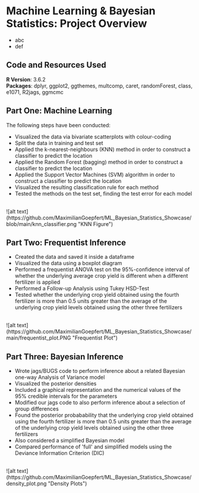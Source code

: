 # Machine Learning & Bayesian Statistics: Project Overview
- abc
- def

## Code and Resources Used
__R Version__: 3.6.2 \
__Packages__: dplyr, ggplot2, ggthemes, multcomp, caret, randomForest, class, e1071, R2jags, ggmcmc

## Part One: Machine Learning
The following steps have been conducted:
- Visualized the data via bivariate scatterplots with colour-coding
- Split the data in training and test set
- Applied the k-nearest-neighbours (KNN) method in order to construct a classifier to predict the location
- Applied the Random Forest (bagging) method in order to construct a classifier to predict the location
- Applied the Support Vector Machines (SVM) algorithm in order to construct a classifier to predict the location
- Visualized the resulting classification rule for each method
- Tested the methods on the test set, finding the test error for each model
<br/>
![alt text](https://github.com/MaximilianGoepfert/ML_Bayesian_Statistics_Showcase/blob/main/knn_classifier.png "KNN Figure")
<br/>

## Part Two: Frequentist Inference
- Created the data and saved it inside a dataframe
- Visualized the data using a boxplot diagram
- Performed a frequentist ANOVA test on the 95%-confidence interval of whether the underlying average crop yield is different when a different fertilizer is applied
- Performed a Follow-up Analysis using Tukey HSD-Test
- Tested whether the underlying crop yield obtained using the fourth fertilizer is more than 0.5 units greater than the average of the underlying crop yield levels obtained using the other three fertilizers
<br/>
![alt text](https://github.com/MaximilianGoepfert/ML_Bayesian_Statistics_Showcase/main/frequentist_plot.PNG "Frequentist Plot")
<br/>

## Part Three: Bayesian Inference
- Wrote jags/BUGS code to perform inference about a related Bayesian one-way Analysis of Variance model
- Visualized the posterior densities
- Included a graphical representation and the numerical values of the 95% credible intervals for the parameters 
- Modified our jags code to also perform inference about a selection of group differences
- Found the posterior probabability that the underlying crop yield obtained using the fourth fertilizer is more than 0.5 units greater than the average of the underlying crop yield levels obtained using the other three fertilizers
- Also considered a simplified Bayesian model
- Compared performance of 'full' and simplified models using the Deviance Information Criterion (DIC)
<br/>
![alt text](https://github.com/MaximilianGoepfert/ML_Bayesian_Statistics_Showcase/density_plot.png "Density Plots")
